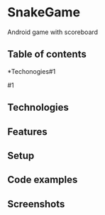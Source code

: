 # SnakeGame
Android game with scoreboard

## Table of contents
*Techonogies#1

#1
## Technologies

## Features

## Setup

## Code examples

## Screenshots
